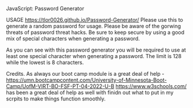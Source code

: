 JavaScript: Password Generator

USAGE
https://tlor0026.github.io/Password-Generator/
Please use this to generate a random password for usage. Please be aware of the gorwing threats of password threat hacks. Be sure to keep secure by using a good mix of special characters when generating a password.

As you can see with this password generator you will be required to use at least one special character when generating a password. The limit is 128 while the lowest is 8 characters. 


Credits. 
As always our boot camp module is a great deal of help -https://umn.bootcampcontent.com/University-of-Minnesota-Boot-Camp/UofM-VIRT-BO-FSF-PT-04-2022-U-B
https://www.w3schools.com/ has been a great deal of help as well with finidn out what to put in my scrpits to make things function smoothly.
